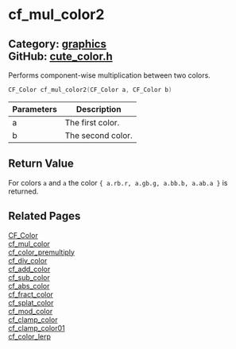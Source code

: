 # cf_mul_color2

Category: [graphics](https://github.com/RandyGaul/cute_framework/blob/master/docs/api_reference?id=graphics)  
GitHub: [cute_color.h](https://github.com/RandyGaul/cute_framework/blob/master/include/cute_color.h)  
---

Performs component-wise multiplication between two colors.

```cpp
CF_Color cf_mul_color2(CF_Color a, CF_Color b)
```

Parameters | Description
--- | ---
a | The first color.
b | The second color.

## Return Value

For colors `a` and `a` the color `{ a.rb.r, a.gb.g, a.bb.b, a.ab.a }` is returned.

## Related Pages

[CF_Color](https://github.com/RandyGaul/cute_framework/blob/master/docs/graphics/cf_color.md)  
[cf_mul_color](https://github.com/RandyGaul/cute_framework/blob/master/docs/graphics/cf_mul_color.md)  
[cf_color_premultiply](https://github.com/RandyGaul/cute_framework/blob/master/docs/graphics/cf_color_premultiply.md)  
[cf_div_color](https://github.com/RandyGaul/cute_framework/blob/master/docs/graphics/cf_div_color.md)  
[cf_add_color](https://github.com/RandyGaul/cute_framework/blob/master/docs/graphics/cf_add_color.md)  
[cf_sub_color](https://github.com/RandyGaul/cute_framework/blob/master/docs/graphics/cf_sub_color.md)  
[cf_abs_color](https://github.com/RandyGaul/cute_framework/blob/master/docs/graphics/cf_abs_color.md)  
[cf_fract_color](https://github.com/RandyGaul/cute_framework/blob/master/docs/graphics/cf_fract_color.md)  
[cf_splat_color](https://github.com/RandyGaul/cute_framework/blob/master/docs/graphics/cf_splat_color.md)  
[cf_mod_color](https://github.com/RandyGaul/cute_framework/blob/master/docs/graphics/cf_mod_color.md)  
[cf_clamp_color](https://github.com/RandyGaul/cute_framework/blob/master/docs/graphics/cf_clamp_color.md)  
[cf_clamp_color01](https://github.com/RandyGaul/cute_framework/blob/master/docs/graphics/cf_clamp_color01.md)  
[cf_color_lerp](https://github.com/RandyGaul/cute_framework/blob/master/docs/graphics/cf_color_lerp.md)  
